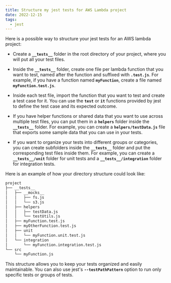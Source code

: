 ```yaml
---
title: Structure my jest tests for AWS Lambda project
date: 2022-12-15
tags:
  - jest
---
```


Here is a possible way to structure your jest tests for an AWS lambda project:

- Create a **`__tests__`** folder in the root directory of your project, where you will put all your test files.

- Inside the **`__tests__`** folder, create one file per lambda function that you want to test, named after the function and suffixed with **`.test.js`**. For example, if you have a function named **`myFunction`**, create a file named **`myFunction.test.js`**.

- Inside each test file, import the function that you want to test and create a test case for it. You can use the **`test`** or **`it`** functions provided by jest to define the test case and its expected outcome.

- If you have helper functions or shared data that you want to use across multiple test files, you can put them in a **`helpers`** folder inside the **`__tests__`** folder. For example, you can create a **`helpers/testData.js`** file that exports some sample data that you can use in your tests.

- If you want to organize your tests into different groups or categories, you can create subfolders inside the **`__tests__`** folder and put the corresponding test files inside them. For example, you can create a **`__tests__/unit`** folder for unit tests and a **`__tests__/integration`** folder for integration tests.

Here is an example of how your directory structure could look like:

```bash
project
├── __tests__
│   ├── __mocks__
│   │   ├── fs.js
│   │   └── s3.js
│   ├── helpers
│   │   ├── testData.js
│   │   └── testUtils.js
│   ├── myFunction.test.js
│   ├── myOtherFunction.test.js
│   ├── unit
│   │   └── myFunction.unit.test.js
│   └── integration
│       └── myFunction.integration.test.js
└── src
    └── myFunction.js
```

This structure allows you to keep your tests organized and easily maintainable. You can also use jest's **`--testPathPattern`** option to run only specific tests or groups of tests.

